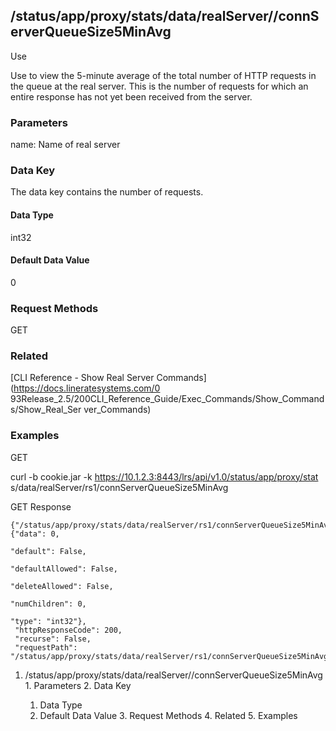 ## /status/app/proxy/stats/data/realServer/<name>/connServerQueueSize5MinAvg

Use

Use to view the 5-minute average of the total number of HTTP requests in the
queue at the real server. This is the number of requests for which an entire
response has not yet been received from the server.

### Parameters

name: Name of real server

### Data Key

The data key contains the number of requests.

#### Data Type

int32

#### Default Data Value

0

### Request Methods

GET

### Related

[CLI Reference - Show Real Server Commands](https://docs.lineratesystems.com/0
93Release_2.5/200CLI_Reference_Guide/Exec_Commands/Show_Commands/Show_Real_Ser
ver_Commands)

### Examples

GET

curl -b cookie.jar -k https://10.1.2.3:8443/lrs/api/v1.0/status/app/proxy/stat
s/data/realServer/rs1/connServerQueueSize5MinAvg

GET Response

    
    {"/status/app/proxy/stats/data/realServer/rs1/connServerQueueSize5MinAvg": {"data": 0,
                                                                                      "default": False,
                                                                                      "defaultAllowed": False,
                                                                                      "deleteAllowed": False,
                                                                                      "numChildren": 0,
                                                                                      "type": "int32"},
     "httpResponseCode": 200,
     "recurse": False,
     "requestPath": "/status/app/proxy/stats/data/realServer/rs1/connServerQueueSize5MinAvg"}
    

  1. /status/app/proxy/stats/data/realServer/<name>/connServerQueueSize5MinAvg
    1. Parameters
    2. Data Key
      1. Data Type
      2. Default Data Value
    3. Request Methods
    4. Related
    5. Examples

